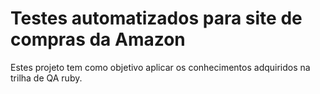 # Testes automatizados para site de compras da Amazon
Estes projeto tem como objetivo aplicar os conhecimentos adquiridos na trilha de QA ruby.
